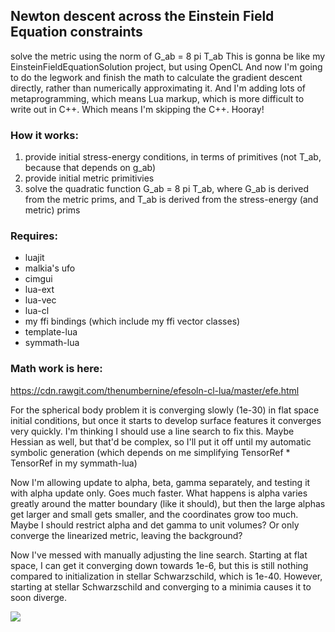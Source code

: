 ## Newton descent across the Einstein Field Equation constraints

solve the metric using the norm of G_ab = 8 pi T_ab
This is gonna be like my EinsteinFieldEquationSolution project, but using OpenCL
And now I'm going to do the legwork and finish the math to calculate the gradient descent directly, rather than numerically approximating it.
And I'm adding lots of metaprogramming, which means Lua markup, which is more difficult to write out in C++.
Which means I'm skipping the C++.  Hooray!

### How it works:

1. provide initial stress-energy conditions, in terms of primitives (not T_ab, because that depends on g_ab)
2. provide initial metric primitivies
3. solve the quadratic function G_ab = 8 pi T_ab, where G_ab is derived from the metric prims, and T_ab is derived from the stress-energy (and metric) prims

### Requires:

* luajit
* malkia's ufo
* cimgui
* lua-ext
* lua-vec
* lua-cl
* my ffi bindings (which include my ffi vector classes)
* template-lua
* symmath-lua

### Math work is here:

https://cdn.rawgit.com/thenumbernine/efesoln-cl-lua/master/efe.html

For the spherical body problem it is converging slowly (1e-30) in flat space initial conditions,
but once it starts to develop surface features it converges very quickly.
I'm thinking I should use a line search to fix this.  Maybe Hessian as well, but that'd be complex, so I'll put it off until my automatic symbolic generation (which depends on me simplifying TensorRef * TensorRef in my symmath-lua)

Now I'm allowing update to alpha, beta, gamma separately, and testing it with alpha update only.  Goes much faster.
What happens is alpha varies greatly around the matter boundary (like it should), but then the large alphas get larger and small gets smaller, and the coordinates grow too much.
Maybe I should restrict alpha and det gamma to unit volumes?  Or only converge the linearized metric, leaving the background?

Now I've messed with manually adjusting the line search.  Starting at flat space, I can get it converging down towards 1e-6, but this is still nothing compared to initialization in stellar Schwarzschild, which is 1e-40.
However, starting at stellar Schwarzschild and converging to a minimia causes it to soon diverge.

![](https://cdn.rawgit.com/thenumbernine/efesoln-cl-lua/master/images/pic.png)
